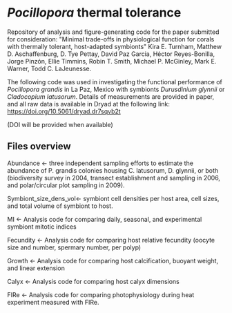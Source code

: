 # <i> Pocillopora</i> thermal tolerance

Repository of analysis and figure-generating code for the paper submitted for consideration: "Minimal trade-offs in physiological function for corals with thermally tolerant, host-adapted symbionts" Kira E. Turnham, Matthew D. Aschaffenburg, D. Tye Pettay, David Paz Garcia, Héctor Reyes-Bonilla, Jorge Pinzón, Ellie Timmins, Robin T. Smith, Michael P. McGinley, Mark E. Warner, Todd C. LaJeunesse. 

The following code was used in investigating the functional performance of <i> Pocillopora grandis</i>  in La Paz, Mexico with symbionts <i> Durusdinium glynnii</i> or <i> Cladocopium latusorum</i>.  Details of measurements are provided in paper, and all raw data is available in Dryad at the following link: https://doi.org/10.5061/dryad.dr7sqvb2t

(DOI will be provided when available)

## Files overview ##

Abundance <- three independent sampling efforts to estimate the abundance of P. grandis colonies housing C. latusorum, D. glynnii, or both (biodiversity survey in 2004, transect establishment and sampling in 2006, and polar/circular plot sampling in 2009).

Symbiont_size_dens_vol<- symbiont cell densities per host area, cell sizes, and total volume of symbiont to host. 

MI <- Analysis code for comparing daily, seasonal, and experimental symbiont mitotic indices

Fecundity <- Analysis code for comparing host relative fecundity (oocyte size and number, spermary number, per polyp)

Growth <- Analysis code for comparing host calcification, buoyant weight, and linear extension

Calyx <- Analysis code for comparing host calyx dimensions

FIRe <- Analysis code for comparing photophysiology during heat experiment measured with FIRe.


